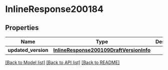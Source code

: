 # InlineResponse200184

## Properties
Name | Type | Description | Notes
------------ | ------------- | ------------- | -------------
**updated_version** | [**InlineResponse200109DraftVersionInfo**](InlineResponse200109DraftVersionInfo.md) |  | [optional] 

[[Back to Model list]](../README.md#documentation-for-models) [[Back to API list]](../README.md#documentation-for-api-endpoints) [[Back to README]](../README.md)

